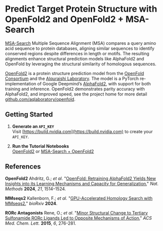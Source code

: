 # Predict Target Protein Structure with OpenFold2 and OpenFold2 + MSA-Search

[MSA-Search](https://docs.nvidia.com/nim/bionemo/msa-search/latest/overview.html) Multiple Sequence Alignment (MSA) compares a query amino acid sequence to protein databases, aligning similar sequences to identify conserved regions despite differences in length or motifs. The resulting alignments enhance structural prediction models like AlphaFold2 and OpenFold by leveraging the structural similarity of homologous sequences.

[OpenFold2](https://docs.nvidia.com/nim/bionemo/openfold2/latest/overview.html) is a protein structure prediction model from the [OpenFold Consortium](https://openfold.io/) and the [Alquraishi Laboratory](https://www.aqlab.io/). The model is a PyTorch re-implementation of Google Deepmind’s [AlphaFold2](https://github.com/google-deepmind/alphafold), with support for both training and inference. OpenFold2 demonstrates parity accuracy with AlphaFold2, and improved speed, see the project home for more detail [github.com/aqlaboratory/openfold](https://github.com/aqlaboratory/openfold).

<P>

## Getting Started

1) **Generate an `API_KEY`** <BR>
   Visit [https://build.nvidia.com](https://build.nvidia.com) to create your `API_KEY`.

2) **Run the Tutorial Notebooks** <BR>
   [OpenFold2](OpenFold2_MSA_Predict_Target_Protein_Structure.ipynb) or [MSA-Search + OpenFold2](OpenFold2_Predict_Target_Protein_Structure.ipynb)

<P>

## References

**OpenFold2** Ahdritz, G.; *et al*. "[OpenFold: Retraining AlphaFold2 Yields New Insights into its Learning Mechanisms and Capacity for Generalization.](https://www.nature.com/articles/s41592-024-02272-z)" *Nat. Methods* **2024**, *21*, 1514–1524.

**MMseqs2** Kallenborn, F.; *et al.* "[GPU-Accelerated Homology Search with MMseqs2.](https://www.biorxiv.org/content/10.1101/2024.11.13.623350v6)" *bioRxiv* **2024**. 

**RORc Antagonists** Rene, O.; *et al*. "[Minor Structural Change to Tertiary Sulfonamide RORc Ligands Led to Opposite Mechanisms of Action.](https://pubs.acs.org/doi/10.1021/ml500420y)" *ACS Med. Chem. Lett.* **2015**, *6*, 276-281.

<P>
